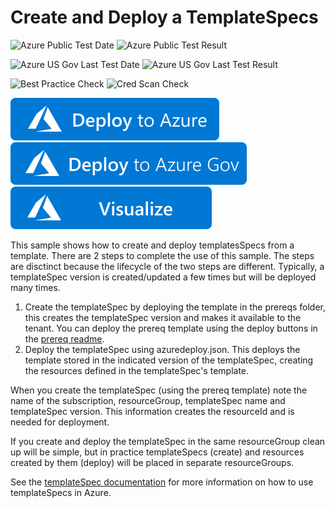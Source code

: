 # Create and Deploy a TemplateSpecs

![Azure Public Test Date](https://azurequickstartsservice.blob.core.windows.net/badges/quickstarts/microsoft.resources/templatespec-create/PublicLastTestDate.svg)
![Azure Public Test Result](https://azurequickstartsservice.blob.core.windows.net/badges/quickstarts/microsoft.resources/templatespec-create/PublicDeployment.svg)

![Azure US Gov Last Test Date](https://azurequickstartsservice.blob.core.windows.net/badges/quickstarts/microsoft.resources/templatespec-create/FairfaxLastTestDate.svg)
![Azure US Gov Last Test Result](https://azurequickstartsservice.blob.core.windows.net/badges/quickstarts/microsoft.resources/templatespec-create/FairfaxDeployment.svg)

![Best Practice Check](https://azurequickstartsservice.blob.core.windows.net/badges/quickstarts/microsoft.resources/templatespec-create/BestPracticeResult.svg)
![Cred Scan Check](https://azurequickstartsservice.blob.core.windows.net/badges/quickstarts/microsoft.resources/templatespec-create/CredScanResult.svg)

[![Deploy To Azure](https://raw.githubusercontent.com/Azure/azure-quickstart-templates/master/1-CONTRIBUTION-GUIDE/images/deploytoazure.svg?sanitize=true)](https://portal.azure.com/#create/Microsoft.Template/uri/https%3A%2F%2Fraw.githubusercontent.com%2FAzure%2Fazure-quickstart-templates%2Fmaster%2Fquickstarts%2Fmicrosoft.resources%2Ftemplatespec-create%2Fazuredeploy.json)
[![Deploy To Azure US Gov](https://raw.githubusercontent.com/Azure/azure-quickstart-templates/master/1-CONTRIBUTION-GUIDE/images/deploytoazuregov.svg?sanitize=true)](https://portal.azure.us/#create/Microsoft.Template/uri/https%3A%2F%2Fraw.githubusercontent.com%2FAzure%2Fazure-quickstart-templates%2Fmaster%2Fquickstarts%2Fmicrosoft.resources%2Ftemplatespec-create%2Fazuredeploy.json)
[![Visualize](https://raw.githubusercontent.com/Azure/azure-quickstart-templates/master/1-CONTRIBUTION-GUIDE/images/visualizebutton.svg?sanitize=true)](http://armviz.io/#/?load=https%3A%2F%2Fraw.githubusercontent.com%2FAzure%2Fazure-quickstart-templates%2Fmaster%2Fquickstarts%2Fmicrosoft.resources%2Ftemplatespec-create%2Fazuredeploy.json)

This sample shows how to create and deploy templatesSpecs from a template.  There are 2 steps to complete the use of this sample.  The steps are disctinct because the lifecycle of the two steps are different.  Typically, a templateSpec version is created/updated a few times but will be deployed many times.

1. Create the templateSpec by deploying the template in the prereqs folder, this creates the templateSpec version and makes it available to the tenant.  You can deploy the prereq template using the deploy buttons in the [prereq readme](./prereqs/README.md).
1. Deploy the templateSpec using azuredeploy.json.  This deploys the template stored in the indicated version of the templateSpec, creating the resources defined in the templateSpec's template.

When you create the templateSpec (using the prereq template) note the name of the subscription, resourceGroup, templateSpec name and templateSpec version.  This information creates the resourceId and is needed for deployment.

If you create and deploy the templateSpec in the same resourceGroup clean up will be simple, but in practice templateSpecs (create) and resources created by them (deploy) will be placed in separate resourceGroups.

See the [templateSpec documentation](https://docs.microsoft.com/en-us/azure/azure-resource-manager/templates/template-specs) for more information on how to use templateSpecs in Azure.
